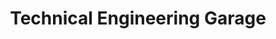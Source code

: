 ---
title: "Technical Engineering Garage"
url: /gbarnga/technical-engineering-garage/
shop: car repair
---